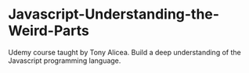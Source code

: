 # Javascript-Understanding-the-Weird-Parts
Udemy course taught by Tony Alicea. Build a deep understanding of the Javascript programming language.
